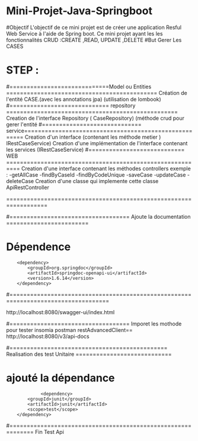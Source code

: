 # Mini-Projet-Java-Springboot
#Objectif
L'objectif de ce mini projet  est de créer une application Resful Web Service à l'aide de Spring boot.
Ce mini projet ayant  les les fonctionnalités CRUD :CREATE ,READ, UPDATE ,DELETE
#But Gerer Les CASES 
# STEP :
#=============================Model ou Entities ============================================
Création de l'entité CASE.(avec les annotations jpa)
(utilisation de lombook) 
#============================= repository ==================================================
Creation de l'interface Repository ( CaseRepository) (méthode crud pour gerer l'entité
#============================= service======================================================
Creation d'un interface (contenant les méthode  metier ) IRestCaseService)
Creation d'une implémentation de l'interface contenant les services (IRestCaseService)
#============================ WEB ==========================================================
Creation d'une interface contenant les méthodes controllers 
exemple :
-getAllCase
-findByCaseId
-findByCodeUnique
-saveCase
-updateCase
-deleteCase
Creation d'une classe qui implemente cette classe ApiRestController

==================================================================

#=================================== Ajoute la documentation ========================
# Dépendence 
		<dependency>
			<groupId>org.springdoc</groupId>
			<artifactId>springdoc-openapi-ui</artifactId>
			<version>1.6.14</version>
		</dependency>
#===================================================================================

http://localhost:8080/swagger-ui/index.html


#===================================  Imporet les mothode pour tester insomia  postman restAdvancedClient==
http://localhost:8080/v3/api-docs

#============================================== Realisation des test Unitaire ============================

# ajouté la dépendance 

                 <dependency>
			<groupId>junit</groupId>
			<artifactId>junit</artifactId>
			<scope>test</scope>
		</dependency>
#=============================================================
Fin Test Api
